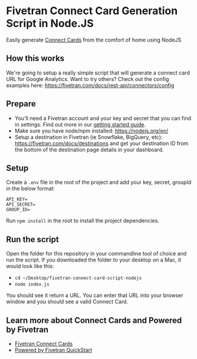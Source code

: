 # Fivetran Connect Card Generation Script in Node.JS
Easily generate [Connect Cards](https://fivetran.com/docs/rest-api/connectors/connect-card) from the comfort of home using NodeJS

## How this works
We're going to setup a really simple script that will generate a connect card URL for Google Analytics. Want to try others? Check out the config examples here: https://fivetran.com/docs/rest-api/connectors/config

## Prepare
- You'll need a Fivetran account and your key and secret that you can find in settings. Find out more in our [getting started guide](https://fivetran.com/docs/rest-api/getting-started).
- Make sure you have node/npm installed: https://nodejs.org/en/
- Setup a destination in Fivetran (ie Snowflake, BigQuery, etc): https://fivetran.com/docs/destinations and get your destination ID from the bottom of the destination page details in your dashboard. 

## Setup
Create a `.env` file in the root of the project and add your key, secret, groupId in the below format:
```
API_KEY=
API_SECRET=
GROUP_ID=
```

Run `npm install` in the root to install the project dependencies.

## Run the script
Open the folder for this repository in your commandline tool of choice and run the script. If you downloaded the folder to your desktop on a Mac, it would look like this:
- `cd ~/Desktop/fivetran-connect-card-script-nodejs`
- `node index.js`

You should see it return a URL. You can enter that URL into your browser window and you should see a valid Connect Card. 

## Learn more about Connect Cards and Powered by Fivetran
- [Fivetran Connect Cards](https://fivetran.com/docs/rest-api/connectors/connect-card)
- [Powered by Fivetran QuickStart](https://fivetran.com/docs/getting-started/powered-by-fivetran)



